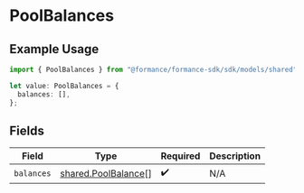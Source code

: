 # PoolBalances

## Example Usage

```typescript
import { PoolBalances } from "@formance/formance-sdk/sdk/models/shared";

let value: PoolBalances = {
  balances: [],
};
```

## Fields

| Field                                                             | Type                                                              | Required                                                          | Description                                                       |
| ----------------------------------------------------------------- | ----------------------------------------------------------------- | ----------------------------------------------------------------- | ----------------------------------------------------------------- |
| `balances`                                                        | [shared.PoolBalance](../../../sdk/models/shared/poolbalance.md)[] | :heavy_check_mark:                                                | N/A                                                               |